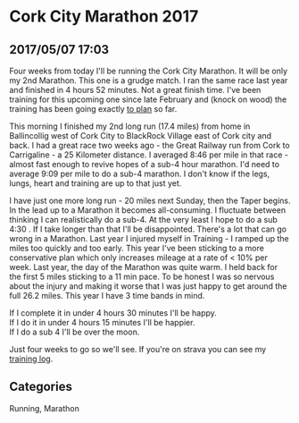 # Cork City Marathon 2017

## 2017/05/07 17:03

Four weeks from today I'll be running the Cork City Marathon. It will
be only my 2nd Marathon. This one is a grudge match. I ran the same
race last year and finished in 4 hours 52 minutes. Not a great finish
time. I've been training for this upcoming one since late February and
(knock on wood) the training has been going exactly [to plan][plan] so
far.

This morning I finished my 2nd long run (17.4 miles) from home in
Ballincollig west of Cork City to BlackRock Village east of Cork city
and back. I had a great race two weeks ago - the Great Railway run
from Cork to Carrigaline - a 25 Kilometer distance. I averaged 8:46
per mile in that race - almost fast enough to revive hopes of a sub-4
hour marathon. I'd need to average 9:09 per mile to do a sub-4
marathon. I don't know if the legs, lungs, heart and training are up
to that just yet.

I have just one more long run - 20 miles next Sunday, then the Taper
begins. In the lead up to a Marathon it becomes all-consuming. I
fluctuate between thinking I can realistically do a sub-4. At the very
least I hope to do a sub 4:30 . If I take longer than that I'll be
disappointed. There's a lot that can go wrong in a Marathon. Last year
I injured myself in Training - I ramped up the miles too quickly and
too early. This year I've been sticking to a more conservative plan
which only increases mileage at a rate of < 10% per week. Last year,
the day of the Marathon was quite warm. I held back for the first 5
miles sticking to a 11 min pace. To be honest I was so nervous about
the injury and making it worse that I was just happy to get around the
full 26.2 miles. This year I have 3 time bands in mind.


If I complete it in under 4 hours 30 minutes I'll be happy.  
If I do it in under 4 hours 15 minutes I'll be happier.  
If I do a sub 4 I'll be over the moon.  

Just four weeks to go so we'll see. If you're on strava you can see my [training log][log].

[log]: https://www.strava.com/athletes/2838472/training/log
[plan]: https://docs.google.com/spreadsheets/d/1l8iast88qD3VF4WiHC7cx0fCxdpruoyQGG1a-7xjijc/edit?usp=sharing


## Categories
Running, Marathon
